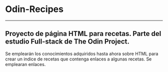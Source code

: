 # Odin-Recipes
---------------------------------------------------------------------------------------
Proyecto de página HTML para recetas. Parte del estudio Full-stack de The Odin Project.
---------------------------------------------------------------------------------------

Se emplearán los conocimientos adquiridos hasta ahora sobre HTML para crear un indice de recetas que 
contenga enlaces a algunas recetas. Se emplearan enlaces.

